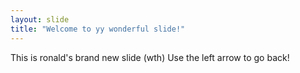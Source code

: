 ```yaml
---
layout: slide
title: "Welcome to yy wonderful slide!"
---
```

This is ronald's brand new slide (wth)
Use the left arrow to go back!

